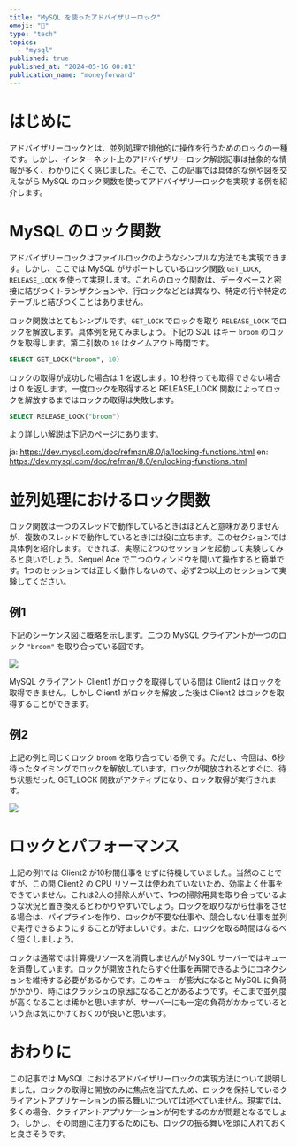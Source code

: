 ```yaml
---
title: "MySQL を使ったアドバイザリーロック"
emoji: "🔐"
type: "tech"
topics:
  - "mysql"
published: true
published_at: "2024-05-16 00:01"
publication_name: "moneyforward"
---
```


# はじめに

アドバイザリーロックとは、並列処理で排他的に操作を行うためのロックの一種です。しかし、インターネット上のアドバイザリーロック解説記事は抽象的な情報が多く、わかりにくく感じました。そこで、この記事では具体的な例や図を交えながら MySQL のロック関数を使ってアドバイザリーロックを実現する例を紹介します。

# MySQL のロック関数

アドバイザリーロックはファイルロックのようなシンプルな方法でも実現できます。しかし、ここでは MySQL がサポートしているロック関数 `GET_LOCK`, `RELEASE_LOCK` を使って実現します。これらのロック関数は、データベースと密接に結びつくトランザクションや、行ロックなどとは異なり、特定の行や特定のテーブルと結びつくことはありません。

ロック関数はとてもシンプルです。`GET_LOCK` でロックを取り `RELEASE_LOCK` でロックを解放します。具体例を見てみましょう。下記の SQL はキー `broom` のロックを取得します。第二引数の `10` はタイムアウト時間です。

```sql
SELECT GET_LOCK("broom", 10)
```

ロックの取得が成功した場合は 1 を返します。10 秒待っても取得できない場合は 0 を返します。一度ロックを取得すると RELEASE_LOCK 関数によってロックを解放するまではロックの取得は失敗します。

```sql
SELECT RELEASE_LOCK("broom")
```

より詳しい解説は下記のページにあります。

ja: https://dev.mysql.com/doc/refman/8.0/ja/locking-functions.html
en: https://dev.mysql.com/doc/refman/8.0/en/locking-functions.html

# 並列処理におけるロック関数

ロック関数は一つのスレッドで動作しているときはほとんど意味がありませんが、複数のスレッドで動作しているときには役に立ちます。このセクションでは具体例を紹介します。できれば、実際に2つのセッションを起動して実験してみると良いでしょう。Sequel Ace で二つのウィンドウを開いて操作すると簡単です。1つのセッションでは正しく動作しないので、必ず2つ以上のセッションで実験してください。

## 例1

下記のシーケンス図に概略を示します。二つの MySQL クライアントが一つのロック `"broom"` を取り合っている図です。

![](https://storage.googleapis.com/zenn-user-upload/a84ec1656dd6-20240515.png)

MySQL クライアント Client1 がロックを取得している間は Client2 はロックを取得できません。しかし Client1 がロックを解放した後は Client2 はロックを取得することができます。

## 例2

上記の例と同じくロック `broom` を取り合っている例です。ただし、今回は、6秒待ったタイミングでロックを解放しています。ロックが開放されるとすぐに、待ち状態だった GET_LOCK 関数がアクティブになり、ロック取得が実行されます。

![](https://storage.googleapis.com/zenn-user-upload/18d2e1398c46-20240515.png)

# ロックとパフォーマンス

上記の例1では Client2 が10秒間仕事をせずに待機していました。当然のことですが、この間 Client2 の CPU リソースは使われていないため、効率よく仕事をできていません。これは2人の掃除人がいて、1つの掃除用具を取り合っているような状況と置き換えるとわかりやすいでしょう。ロックを取りながら仕事をさせる場合は、パイプラインを作り、ロックが不要な仕事や、競合しない仕事を並列で実行できるようにすることが好ましいです。また、ロックを取る時間はなるべく短くしましょう。

ロックは通常では計算機リソースを消費しませんが MySQL サーバーではキューを消費しています。ロックが開放されたらすぐ仕事を再開できるようにコネクションを維持する必要があるからです。このキューが膨大になると MySQL に負荷がかかり、時にはクラッシュの原因になることがあるようです。そこまで並列度が高くなることは稀かと思いますが、サーバーにも一定の負荷がかかっているという点は気にかけておくのが良いと思います。

# おわりに

この記事では MySQL におけるアドバイザリーロックの実現方法について説明しました。ロックの取得と開放のみに焦点を当てたため、ロックを保持しているクライアントアプリケーションの振る舞いについては述べていません。現実では、多くの場合、クライアントアプリケーションが何をするのかが問題となるでしょう。しかし、その問題に注力するためにも、ロックの振る舞いを頭に入れておくと良さそうです。